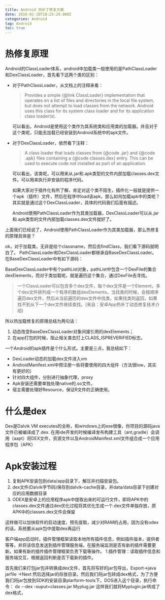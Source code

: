 ```yaml
---
title: Android 热补丁修复方案
date: 2016-02-18T18:25:29.000Z
categories: Android
tag: Android
toc: true
---
```


# 热修复原理

Android的ClassLoader体系，android中加载类一般使用的是PathClassLoader和DexClassLoader，首先看下这两个类的区别：

-   对于PathClassLoader，从文档上的注释来看：

    > Provides a simple {@link ClassLoader} implementation that operates on a list of files and directories in the local file system, but does not attempt to load classes from the network. Android uses this class for its system class loader and for its application class loader(s).

    可以看出，Android是使用这个类作为其系统类和应用类的加载器。并且对于这个类呢，只能去加载已经安装到Android系统中的apk文件。

-   对于DexClassLoader，依然看下注释：

    > A class loader that loads classes from {@code .jar} and {@code .apk} files containing a {@code classes.dex} entry. This can be used to execute code not installed as part of an application.

    可以看出，该类呢，可以用来从.jar和.apk类型的文件内部加载classes.dex文件。可以用来执行非安装的程序代码。

    如果大家对于插件化有所了解，肯定对这个类不陌生，插件化一般就是提供一个apk（插件）文件，然后在程序中load该apk，那么如何加载apk中的类呢？其实就是通过这个DexClassLoader，具体的代码我们后面有描述。

    Android使用PathClassLoader作为其类加载器，DexClassLoader可以从.jar和.apk类型的文件内部加载classes.dex文件就好了。

上面我们已经说了，Android使用PathClassLoader作为其类加载器，那么热修复的原理具体是？

ok，对于加载类，无非是给个classname，然后去findClass，我们看下源码就明白了。 PathClassLoader和DexClassLoader都继承自BaseDexClassLoader。在BaseDexClassLoader中有如下源码：

BaseDexClassLoader中有个pathList对象，pathList中包含一个DexFile的集合dexElements，而对于类加载呢，就是遍历这个集合，通过DexFile去寻找。

> 一个ClassLoader可以包含多个dex文件，每个dex文件是一个Element，多个dex文件排列成一个有序的数组dexElements，当找类的时候，会按顺序遍历dex文件，然后从当前遍历的dex文件中找类，如果找类则返回，如果找不到从下一个dex文件继续查找。(来自：安卓App热补丁动态修复技术介绍)

所以热加载修复的原理总结为两句话：

1.  动态改变BaseDexClassLoader对象间接引用的dexElements；
2.  在app打包的时候，阻止相关类去打上CLASS_ISPREVERIFIED标志。

一个Android的apk插件是个什么形式。主要是三点，我总结如下：

-   DexLoader动态的加载dex文件进入vm
-   AndroidManifest.xml中预注册一些将要使用的四大组件（方法很low，其实有更好的）
-   针对四大组件，分别进行抽象代理，proxy
-   Apk安装还需要单独处理native的.so文件。
-   宿主需要处理好Resource，保证R文件的正确使用。

# 什么是dex

Dex是Dalvik VM executes的全称，和windows上的exe很像，你项目的源码java文件已被编译成了.dex. 在用ide开发的时候编译发布构建工具（ant,gradle）会调用（aapt）将DEX文件，资源文件以及AndroidManifest.xml文件组合成一个应用程序包（APK）

# Apk安装过程

1.  复制APK安装包到data/app目录下，解压并扫描安装包。
2.  dex文件(Dalvik字节码)保存到dalvik-cache目录，并data/data目录下创建对应的应用数据目录
3.  ODEX是安卓上的应用程序apk中提取出来的可运行文件，即将APK中的classes.dex文件通过dex优化过程将其优化生成一个.dex文件单独存放，原APK中的classes.dex文件会保留

这样做可以加快软件的启动速度，预先提取，减少对RAM的占用，因为没有odex的话，系统要从apk包中提取dex再运行

客户端app启动时，插件管理框架读取本地所有插件信息，例如插件版本，提供者等等，并将该信息发送到插件管理服务端，在服务端监测是否有新的插件需要更新。如果有新的插件插件管理框架负责下载等操作。 1.插件管理：读取插件信息和服务端交互，根据返回判断是否下载新的插件。

首先我们来打包jar包并转换成dex文件，首先将写好的jar包导出，Export->java jarfile ->Next 然后选择jar的存放目录。然后我们将jar包转成dex格式，为了方便我们将jar包放到SDK的安装目录plarform-tools下，DOS进入这个目录，执行命令： dx --dex -ouput=classes.jar Myplug.jar 这样我们就将Myplugin.jar转成了dex格式，
